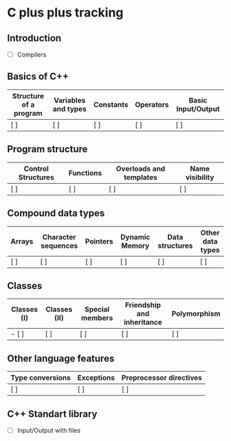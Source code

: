 # C plus plus tracking

## Introduction 

- [ ] Compilers

## Basics of C++

Structure of a program |Variables and types|Constants|Operators|Basic Input/Output
-----|-----------|-------|------|----------------
[ ]  | [ ]        | [ ]   | [ ]  | [ ]

## Program structure

Control Structures |Functions|Overloads and templates|Name visibility
-----|-----------|-------|------
[ ]  | [ ]        | [ ]   | [ ]  

## Compound data types

Arrays|Character sequences|Pointers|Dynamic Memory|Data structures|Other data types
-----|-----------|-------|------|----------------|----
[ ]  | [ ]        | [ ]   | [ ]  | [ ]           | [ ]

## Classes 

Classes (I)|Classes (II)|Special members|Friendship and inheritance|Polymorphism
-----|-----------|-------|------|---------------
- [ ]  | [ ]     | [ ]   | [ ]  | [ ]         

## Other language features

Type conversions|Exceptions|Preprocessor directives
-----|-----------|-------
[ ]  | [ ]       | [ ]   

## C++ Standart library

- [ ] Input/Output with files
